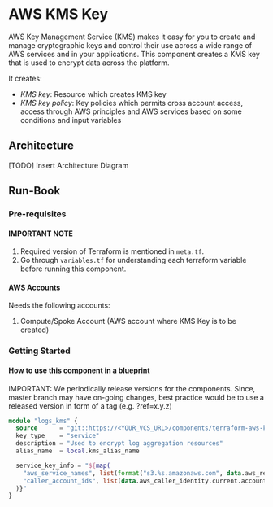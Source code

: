 # AWS KMS Key

AWS Key Management Service (KMS) makes it easy for you to create and manage cryptographic keys and control their use across a wide range of AWS services and in your applications. This component creates a KMS key that is used to encrypt data across the platform.

It creates:

- *KMS key*: Resource which creates KMS key
- *KMS key policy*: Key policies which permits cross account access, access through AWS principles and AWS services based on some conditions and input variables

## Architecture

[TODO] Insert Architecture Diagram

## Run-Book

### Pre-requisites
  
#### IMPORTANT NOTE

1. Required version of Terraform is mentioned in `meta.tf`.
2. Go through `variables.tf` for understanding each terraform variable before running this component.

#### AWS Accounts

Needs the following accounts:

1. Compute/Spoke Account (AWS account where KMS Key is to be created)

### Getting Started

#### How to use this component in a blueprint

IMPORTANT: We periodically release versions for the components. Since, master branch may have on-going changes, best practice would be to use a released version in form of a tag (e.g. ?ref=x.y.z)

```terraform
module "logs_kms" {
  source      = "git::https://<YOUR_VCS_URL>/components/terraform-aws-kms-key?ref=v4.1.0"
  key_type    = "service"
  description = "Used to encrypt log aggregation resources"
  alias_name  = local.kms_alias_name

  service_key_info = "${map(
    "aws_service_names", list(format("s3.%s.amazonaws.com", data.aws_region.current.name)),
    "caller_account_ids", list(data.aws_caller_identity.current.account_id)
  )}"
}
```
